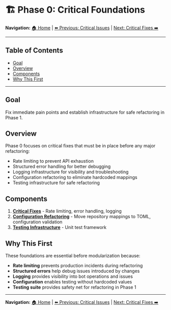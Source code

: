 # :building_construction: Phase 0: Critical Foundations

**Navigation:** [:house: Home](README.md) | [:arrow_left: Previous: Critical Issues](02-critical-issues.md) | [Next: Critical Fixes :arrow_right:](04-phase0-critical-fixes.md)

---

## Table of Contents
- [Goal](#goal)
- [Overview](#overview)
- [Components](#components)
- [Why This First](#why-this-first)

---

## Goal

Fix immediate pain points and establish infrastructure for safe refactoring in Phase 1.

## Overview

Phase 0 focuses on critical fixes that must be in place before any major refactoring:
- Rate limiting to prevent API exhaustion
- Structured error handling for better debugging
- Logging infrastructure for visibility and troubleshooting
- Configuration refactoring to eliminate hardcoded mappings
- Testing infrastructure for safe refactoring

## Components

1. **[Critical Fixes](04-phase0-critical-fixes.md)** - Rate limiting, error handling, logging
2. **[Configuration Refactoring](05-phase0-conf-refact.md)** - Move repository mappings to TOML, configuration validation
3. **[Testing Infrastructure](06-phase0-testing-infra.md)** - Unit test framework

## Why This First

These foundations are essential before modularization because:
- **Rate limiting** prevents production incidents during refactoring
- **Structured errors** help debug issues introduced by changes
- **Logging** provides visibility into bot operations and issues
- **Configuration** enables testing without hardcoded values
- **Testing suite** provides safety net for refactoring in Phase 1

---

**Navigation:** [:house: Home](README.md) | [:arrow_left: Previous: Critical Issues](02-critical-issues.md) | [Next: Critical Fixes :arrow_right:](04-phase0-critical-fixes.md)

